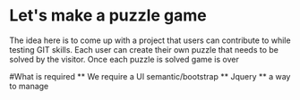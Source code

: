 # Let's make a puzzle game
The idea here is to come up with a project that users can contribute to while testing GIT skills.
Each user can create their own puzzle that needs to be solved by the visitor. 
Once each puzzle is solved game is over

#What is required
** We require a UI semantic/bootstrap
** Jquery
** a way to manage 

 